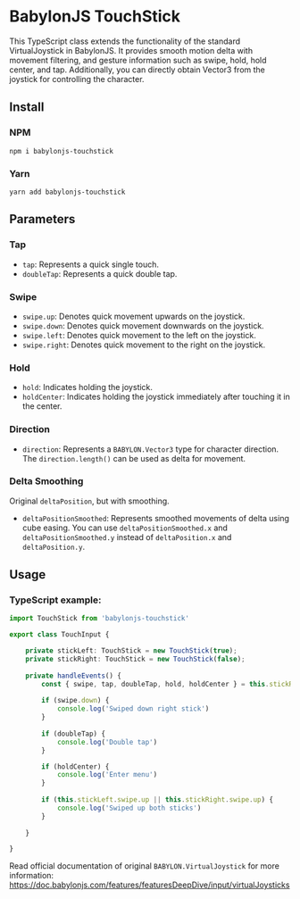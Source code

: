 
# BabylonJS TouchStick

This TypeScript class extends the functionality of the standard VirtualJoystick in BabylonJS. It provides smooth motion delta with movement filtering, and gesture information such as swipe, hold, hold center, and tap. Additionally, you can directly obtain Vector3 from the joystick for controlling the character.

## Install

### NPM
```shell
npm i babylonjs-touchstick
```

### Yarn
```shell
yarn add babylonjs-touchstick
```

## Parameters

### Tap

- `tap`: Represents a quick single touch.
- `doubleTap`: Represents a quick double tap.

### Swipe

- `swipe.up`: Denotes quick movement upwards on the joystick.
- `swipe.down`: Denotes quick movement downwards on the joystick.
- `swipe.left`: Denotes quick movement to the left on the joystick.
- `swipe.right`: Denotes quick movement to the right on the joystick.

### Hold

- `hold`: Indicates holding the joystick.
- `holdCenter`: Indicates holding the joystick immediately after touching it in the center.

### Direction

- `direction`: Represents a `BABYLON.Vector3` type for character direction. The `direction.length()` can be used as delta for movement.

### Delta Smoothing

Original `deltaPosition`, but with smoothing.
- `deltaPositionSmoothed`: Represents smoothed movements of delta using cube easing. You can use `deltaPositionSmoothed.x` and `deltaPositionSmoothed.y` instead of `deltaPosition.x` and `deltaPosition.y`.

## Usage

### TypeScript example:

```typescript
import TouchStick from 'babylonjs-touchstick'

export class TouchInput {

    private stickLeft: TouchStick = new TouchStick(true);
    private stickRight: TouchStick = new TouchStick(false);
    
    private handleEvents() {
        const { swipe, tap, doubleTap, hold, holdCenter } = this.stickRight;
        
        if (swipe.down) {
            console.log('Swiped down right stick')
        }
        
        if (doubleTap) {
            console.log('Double tap')
        }

        if (holdCenter) {
            console.log('Enter menu')
        }
        
        if (this.stickLeft.swipe.up || this.stickRight.swipe.up) {
            console.log('Swiped up both sticks')
        }
        
    }

}
```

Read official documentation of original `BABYLON.VirtualJoystick` for more information: https://doc.babylonjs.com/features/featuresDeepDive/input/virtualJoysticks